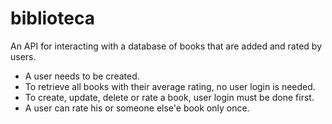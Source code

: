 # biblioteca

An API for interacting with a database of books that are added and rated by users.

- A user needs to be created.
- To retrieve all books with their average rating, no user login is needed.
- To create, update, delete or rate a book, user login must be done first.
- A user can rate his or someone else'e book only once.